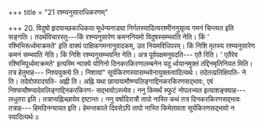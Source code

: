 +++
title = "21 रश्म्यनुसाराधिकरणम्"

+++
20. विदुषो हृदयाच्छकाधिकया मूर्धन्यनाड्या निर्गतस्यादित्यरश्मीननुसृत्य गमनं चिन्त्यत इति सङ्गतिः। तदर्थविचारस्तु---किं रश्म्यनुसारेण कमननियमो विदुषस्सम्भवति नेति। किं ' रश्मिभिरूर्ध्वमाक्रमते' इति वाक्यं पाक्षिकगमनानुवादकम्, उत नियमविधिपरम्। किं निशि मृतस्य रश्म्यनुसारेण कमनं सम्भवति नेति। किं निशि रश्म्यनुसम्भवन्ति नेति। अत्र पूर्वपक्षमनुवदति--- एतै रिति। ' एतैरेव रश्मिभिपूर्ध्वमाक्रमते' इत्यस्मि न्वाक्ये योगिनो दिनकरकिरणालम्बनेन यदु र्ध्वयानमुक्तं तंद्दिनमृतिनियत मिति। तत्र हेतुमाह--- निश्ययुक्त्ये ति। निशायां" सूर्यकिरणस्यासम्भवेनायुक्तत्वादित्यर्थः। तदेतत्प्रतिक्षिपति- ने ति। तदेवोपपादयति- अह्नी ति। अह्नि यथा छायायामौष्ण्यलिङ्गाद्दिनकरकिरणसद्भावः, एवं निश्यप्यौष्ण्यादेवलिङ्गाद्दिनकरकिरण- सद्भावोऽस्त्येव। ननु किमर्थं स्फुटं नोपलभ्यत इत्याशङ्क्याह--- लधुतरा इति। तत्राप्यह्निच्छायेव द्दष्टान्तः। ननु वर्षादिरात्रौ तापो नास्ति कथं तत्र दिनकरकिरणसद्भावः तत्राह--- हिमदिनन्यायत इति। हेमन्तकाले दिवसेऽपि तापो नास्ति किमेतावता सूर्यकिरणसद्भावो न स्यादित्यर्थः॥
